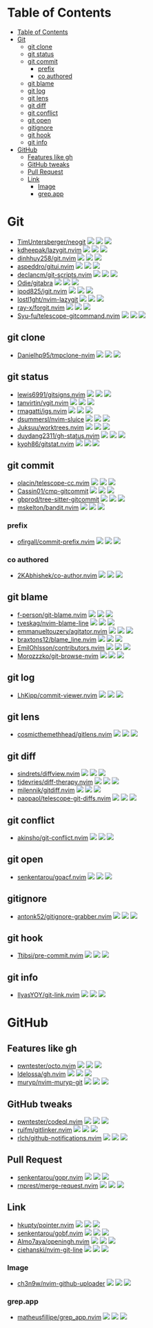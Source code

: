 # Table of Contents

- [Table of Contents](#table-of-contents)
- [Git](#git)
  - [git clone](#git-clone)
  - [git status](#git-status)
  - [git commit](#git-commit)
    - [prefix](#prefix)
    - [co authored](#co-authored)
  - [git blame](#git-blame)
  - [git log](#git-log)
  - [git lens](#git-lens)
  - [git diff](#git-diff)
  - [git conflict](#git-conflict)
  - [git open](#git-open)
  - [gitignore](#gitignore)
  - [git hook](#git-hook)
  - [git info](#git-info)
- [GitHub](#github)
  - [Features like gh](#features-like-gh)
  - [GitHub tweaks](#github-tweaks)
  - [Pull Request](#pull-request)
  - [Link](#link)
    - [Image](#image)
    - [grep.app](#grepapp)

# Git

- [TimUntersberger/neogit](https://github.com/TimUntersberger/neogit) ![](https://img.shields.io/github/stars/TimUntersberger/neogit) ![](https://img.shields.io/github/last-commit/TimUntersberger/neogit) ![](https://img.shields.io/github/commit-activity/y/TimUntersberger/neogit)
- [kdheepak/lazygit.nvim](https://github.com/kdheepak/lazygit.nvim) ![](https://img.shields.io/github/stars/kdheepak/lazygit.nvim) ![](https://img.shields.io/github/last-commit/kdheepak/lazygit.nvim) ![](https://img.shields.io/github/commit-activity/y/kdheepak/lazygit.nvim)
- [dinhhuy258/git.nvim](https://github.com/dinhhuy258/git.nvim) ![](https://img.shields.io/github/stars/dinhhuy258/git.nvim) ![](https://img.shields.io/github/last-commit/dinhhuy258/git.nvim) ![](https://img.shields.io/github/commit-activity/y/dinhhuy258/git.nvim)
- [aspeddro/gitui.nvim](https://github.com/aspeddro/gitui.nvim) ![](https://img.shields.io/github/stars/aspeddro/gitui.nvim) ![](https://img.shields.io/github/last-commit/aspeddro/gitui.nvim) ![](https://img.shields.io/github/commit-activity/y/aspeddro/gitui.nvim)
- [declancm/git-scripts.nvim](https://github.com/declancm/git-scripts.nvim) ![](https://img.shields.io/github/stars/declancm/git-scripts.nvim) ![](https://img.shields.io/github/last-commit/declancm/git-scripts.nvim) ![](https://img.shields.io/github/commit-activity/y/declancm/git-scripts.nvim)
- [Odie/gitabra](https://github.com/Odie/gitabra) ![](https://img.shields.io/github/stars/Odie/gitabra) ![](https://img.shields.io/github/last-commit/Odie/gitabra) ![](https://img.shields.io/github/commit-activity/y/Odie/gitabra)
- [ipod825/igit.nvim](https://github.com/ipod825/igit.nvim) ![](https://img.shields.io/github/stars/ipod825/igit.nvim) ![](https://img.shields.io/github/last-commit/ipod825/igit.nvim) ![](https://img.shields.io/github/commit-activity/y/ipod825/igit.nvim)
- [lostl1ght/nvim-lazygit](https://github.com/lostl1ght/nvim-lazygit) ![](https://img.shields.io/github/stars/lostl1ght/nvim-lazygit) ![](https://img.shields.io/github/last-commit/lostl1ght/nvim-lazygit) ![](https://img.shields.io/github/commit-activity/y/lostl1ght/nvim-lazygit)
- [ray-x/forgit.nvim](https://github.com/ray-x/forgit.nvim) ![](https://img.shields.io/github/stars/ray-x/forgit.nvim) ![](https://img.shields.io/github/last-commit/ray-x/forgit.nvim) ![](https://img.shields.io/github/commit-activity/y/ray-x/forgit.nvim)
- [Syu-fu/telescope-gitcommand.nvim](https://github.com/Syu-fu/telescope-gitcommand.nvim) ![](https://img.shields.io/github/stars/Syu-fu/telescope-gitcommand.nvim) ![](https://img.shields.io/github/last-commit/Syu-fu/telescope-gitcommand.nvim) ![](https://img.shields.io/github/commit-activity/y/Syu-fu/telescope-gitcommand.nvim)

## git clone

- [Danielhp95/tmpclone-nvim](https://github.com/Danielhp95/tmpclone-nvim) ![](https://img.shields.io/github/stars/Danielhp95/tmpclone-nvim) ![](https://img.shields.io/github/last-commit/Danielhp95/tmpclone-nvim) ![](https://img.shields.io/github/commit-activity/y/Danielhp95/tmpclone-nvim)

## git status

- [lewis6991/gitsigns.nvim](https://github.com/lewis6991/gitsigns.nvim) ![](https://img.shields.io/github/stars/lewis6991/gitsigns.nvim) ![](https://img.shields.io/github/last-commit/lewis6991/gitsigns.nvim) ![](https://img.shields.io/github/commit-activity/y/lewis6991/gitsigns.nvim)
- [tanvirtin/vgit.nvim](https://github.com/tanvirtin/vgit.nvim) ![](https://img.shields.io/github/stars/tanvirtin/vgit.nvim) ![](https://img.shields.io/github/last-commit/tanvirtin/vgit.nvim) ![](https://img.shields.io/github/commit-activity/y/tanvirtin/vgit.nvim)
- [rmagatti/igs.nvim](https://github.com/rmagatti/igs.nvim) ![](https://img.shields.io/github/stars/rmagatti/igs.nvim) ![](https://img.shields.io/github/last-commit/rmagatti/igs.nvim) ![](https://img.shields.io/github/commit-activity/y/rmagatti/igs.nvim)
- [dsummersl/nvim-sluice](https://github.com/dsummersl/nvim-sluice) ![](https://img.shields.io/github/stars/dsummersl/nvim-sluice) ![](https://img.shields.io/github/last-commit/dsummersl/nvim-sluice) ![](https://img.shields.io/github/commit-activity/y/dsummersl/nvim-sluice)
- [Juksuu/worktrees.nvim](https://github.com/Juksuu/worktrees.nvim) ![](https://img.shields.io/github/stars/Juksuu/worktrees.nvim) ![](https://img.shields.io/github/last-commit/Juksuu/worktrees.nvim) ![](https://img.shields.io/github/commit-activity/y/Juksuu/worktrees.nvim)
- [duydang2311/gh-status.nvim](https://github.com/duydang2311/gh-status.nvim) ![](https://img.shields.io/github/stars/duydang2311/gh-status.nvim) ![](https://img.shields.io/github/last-commit/duydang2311/gh-status.nvim) ![](https://img.shields.io/github/commit-activity/y/duydang2311/gh-status.nvim)
- [kyoh86/gitstat.nvim](https://github.com/kyoh86/gitstat.nvim) ![](https://img.shields.io/github/stars/kyoh86/gitstat.nvim) ![](https://img.shields.io/github/last-commit/kyoh86/gitstat.nvim) ![](https://img.shields.io/github/commit-activity/y/kyoh86/gitstat.nvim)

## git commit

- [olacin/telescope-cc.nvim](https://github.com/olacin/telescope-cc.nvim) ![](https://img.shields.io/github/stars/olacin/telescope-cc.nvim) ![](https://img.shields.io/github/last-commit/olacin/telescope-cc.nvim) ![](https://img.shields.io/github/commit-activity/y/olacin/telescope-cc.nvim)
- [Cassin01/cmp-gitcommit](https://github.com/Cassin01/cmp-gitcommit) ![](https://img.shields.io/github/stars/Cassin01/cmp-gitcommit) ![](https://img.shields.io/github/last-commit/Cassin01/cmp-gitcommit) ![](https://img.shields.io/github/commit-activity/y/Cassin01/cmp-gitcommit)
- [gbprod/tree-sitter-gitcommit](https://github.com/gbprod/tree-sitter-gitcommit) ![](https://img.shields.io/github/stars/gbprod/tree-sitter-gitcommit) ![](https://img.shields.io/github/last-commit/gbprod/tree-sitter-gitcommit) ![](https://img.shields.io/github/commit-activity/y/gbprod/tree-sitter-gitcommit)
- [mskelton/bandit.nvim](https://github.com/mskelton/bandit.nvim) ![](https://img.shields.io/github/stars/mskelton/bandit.nvim) ![](https://img.shields.io/github/last-commit/mskelton/bandit.nvim) ![](https://img.shields.io/github/commit-activity/y/mskelton/bandit.nvim)

### prefix

- [ofirgall/commit-prefix.nvim](https://github.com/ofirgall/commit-prefix.nvim) ![](https://img.shields.io/github/stars/ofirgall/commit-prefix.nvim) ![](https://img.shields.io/github/last-commit/ofirgall/commit-prefix.nvim) ![](https://img.shields.io/github/commit-activity/y/ofirgall/commit-prefix.nvim)

### co authored

- [2KAbhishek/co-author.nvim](https://github.com/2KAbhishek/co-author.nvim) ![](https://img.shields.io/github/stars/2KAbhishek/co-author.nvim) ![](https://img.shields.io/github/last-commit/2KAbhishek/co-author.nvim) ![](https://img.shields.io/github/commit-activity/y/2KAbhishek/co-author.nvim)

## git blame

- [f-person/git-blame.nvim](https://github.com/f-person/git-blame.nvim) ![](https://img.shields.io/github/stars/f-person/git-blame.nvim) ![](https://img.shields.io/github/last-commit/f-person/git-blame.nvim) ![](https://img.shields.io/github/commit-activity/y/f-person/git-blame.nvim)
- [tveskag/nvim-blame-line](https://github.com/tveskag/nvim-blame-line) ![](https://img.shields.io/github/stars/tveskag/nvim-blame-line) ![](https://img.shields.io/github/last-commit/tveskag/nvim-blame-line) ![](https://img.shields.io/github/commit-activity/y/tveskag/nvim-blame-line)
- [emmanueltouzery/agitator.nvim](https://github.com/emmanueltouzery/agitator.nvim) ![](https://img.shields.io/github/stars/emmanueltouzery/agitator.nvim) ![](https://img.shields.io/github/last-commit/emmanueltouzery/agitator.nvim) ![](https://img.shields.io/github/commit-activity/y/emmanueltouzery/agitator.nvim)
- [braxtons12/blame_line.nvim](https://github.com/braxtons12/blame_line.nvim) ![](https://img.shields.io/github/stars/braxtons12/blame_line.nvim) ![](https://img.shields.io/github/last-commit/braxtons12/blame_line.nvim) ![](https://img.shields.io/github/commit-activity/y/braxtons12/blame_line.nvim)
- [EmilOhlsson/contributors.nvim](https://github.com/EmilOhlsson/contributors.nvim) ![](https://img.shields.io/github/stars/EmilOhlsson/contributors.nvim) ![](https://img.shields.io/github/last-commit/EmilOhlsson/contributors.nvim) ![](https://img.shields.io/github/commit-activity/y/EmilOhlsson/contributors.nvim)
- [Morozzzko/git-browse-nvim](https://github.com/Morozzzko/git-browse-nvim) ![](https://img.shields.io/github/stars/Morozzzko/git-browse-nvim) ![](https://img.shields.io/github/last-commit/Morozzzko/git-browse-nvim) ![](https://img.shields.io/github/commit-activity/y/Morozzzko/git-browse-nvim)

## git log

- [LhKipp/commit-viewer.nvim](https://github.com/LhKipp/commit-viewer.nvim) ![](https://img.shields.io/github/stars/LhKipp/commit-viewer.nvim) ![](https://img.shields.io/github/last-commit/LhKipp/commit-viewer.nvim) ![](https://img.shields.io/github/commit-activity/y/LhKipp/commit-viewer.nvim)

## git lens

- [cosmicthemethhead/gitlens.nvim](https://github.com/cosmicthemethhead/gitlens.nvim) ![](https://img.shields.io/github/stars/cosmicthemethhead/gitlens.nvim) ![](https://img.shields.io/github/last-commit/cosmicthemethhead/gitlens.nvim) ![](https://img.shields.io/github/commit-activity/y/cosmicthemethhead/gitlens.nvim)

## git diff

- [sindrets/diffview.nvim](https://github.com/sindrets/diffview.nvim) ![](https://img.shields.io/github/stars/sindrets/diffview.nvim) ![](https://img.shields.io/github/last-commit/sindrets/diffview.nvim) ![](https://img.shields.io/github/commit-activity/y/sindrets/diffview.nvim)
- [tjdevries/diff-therapy.nvim](https://github.com/tjdevries/diff-therapy.nvim) ![](https://img.shields.io/github/stars/tjdevries/diff-therapy.nvim) ![](https://img.shields.io/github/last-commit/tjdevries/diff-therapy.nvim) ![](https://img.shields.io/github/commit-activity/y/tjdevries/diff-therapy.nvim)
- [milennik/gitdiff.nvim](https://github.com/milennik/gitdiff.nvim) ![](https://img.shields.io/github/stars/milennik/gitdiff.nvim) ![](https://img.shields.io/github/last-commit/milennik/gitdiff.nvim) ![](https://img.shields.io/github/commit-activity/y/milennik/gitdiff.nvim)
- [paopaol/telescope-git-diffs.nvim](https://github.com/paopaol/telescope-git-diffs.nvim) ![](https://img.shields.io/github/stars/paopaol/telescope-git-diffs.nvim) ![](https://img.shields.io/github/last-commit/paopaol/telescope-git-diffs.nvim) ![](https://img.shields.io/github/commit-activity/y/paopaol/telescope-git-diffs.nvim)

## git conflict

- [akinsho/git-conflict.nvim](https://github.com/akinsho/git-conflict.nvim) ![](https://img.shields.io/github/stars/akinsho/git-conflict.nvim) ![](https://img.shields.io/github/last-commit/akinsho/git-conflict.nvim) ![](https://img.shields.io/github/commit-activity/y/akinsho/git-conflict.nvim)

## git open

- [senkentarou/goacf.nvim](https://github.com/senkentarou/goacf.nvim) ![](https://img.shields.io/github/stars/senkentarou/goacf.nvim) ![](https://img.shields.io/github/last-commit/senkentarou/goacf.nvim) ![](https://img.shields.io/github/commit-activity/y/senkentarou/goacf.nvim)

## gitignore

- [antonk52/gitignore-grabber.nvim](https://github.com/antonk52/gitignore-grabber.nvim) ![](https://img.shields.io/github/stars/antonk52/gitignore-grabber.nvim) ![](https://img.shields.io/github/last-commit/antonk52/gitignore-grabber.nvim) ![](https://img.shields.io/github/commit-activity/y/antonk52/gitignore-grabber.nvim)

## git hook

- [Ttibsi/pre-commit.nvim](https://github.com/Ttibsi/pre-commit.nvim) ![](https://img.shields.io/github/stars/Ttibsi/pre-commit.nvim) ![](https://img.shields.io/github/last-commit/Ttibsi/pre-commit.nvim) ![](https://img.shields.io/github/commit-activity/y/Ttibsi/pre-commit.nvim)

## git info

- [IlyasYOY/git-link.nvim](https://github.com/IlyasYOY/git-link.nvim) ![](https://img.shields.io/github/stars/IlyasYOY/git-link.nvim) ![](https://img.shields.io/github/last-commit/IlyasYOY/git-link.nvim) ![](https://img.shields.io/github/commit-activity/y/IlyasYOY/git-link.nvim)

# GitHub

## Features like gh

- [pwntester/octo.nvim](https://github.com/pwntester/octo.nvim) ![](https://img.shields.io/github/stars/pwntester/octo.nvim) ![](https://img.shields.io/github/last-commit/pwntester/octo.nvim) ![](https://img.shields.io/github/commit-activity/y/pwntester/octo.nvim)
- [ldelossa/gh.nvim](https://github.com/ldelossa/gh.nvim) ![](https://img.shields.io/github/stars/ldelossa/gh.nvim) ![](https://img.shields.io/github/last-commit/ldelossa/gh.nvim) ![](https://img.shields.io/github/commit-activity/y/ldelossa/gh.nvim)
- [muryp/nvim-muryp-git](https://github.com/muryp/nvim-muryp-git) ![](https://img.shields.io/github/stars/muryp/nvim-muryp-git) ![](https://img.shields.io/github/last-commit/muryp/nvim-muryp-git) ![](https://img.shields.io/github/commit-activity/y/muryp/nvim-muryp-git)

## GitHub tweaks

- [pwntester/codeql.nvim](https://github.com/pwntester/codeql.nvim) ![](https://img.shields.io/github/stars/pwntester/codeql.nvim) ![](https://img.shields.io/github/last-commit/pwntester/codeql.nvim) ![](https://img.shields.io/github/commit-activity/y/pwntester/codeql.nvim)
- [ruifm/gitlinker.nvim](https://github.com/ruifm/gitlinker.nvim) ![](https://img.shields.io/github/stars/ruifm/gitlinker.nvim) ![](https://img.shields.io/github/last-commit/ruifm/gitlinker.nvim) ![](https://img.shields.io/github/commit-activity/y/ruifm/gitlinker.nvim)
- [rlch/github-notifications.nvim](https://github.com/rlch/github-notifications.nvim) ![](https://img.shields.io/github/stars/rlch/github-notifications.nvim) ![](https://img.shields.io/github/last-commit/rlch/github-notifications.nvim) ![](https://img.shields.io/github/commit-activity/y/rlch/github-notifications.nvim)

## Pull Request

- [senkentarou/gopr.nvim](https://github.com/senkentarou/gopr.nvim) ![](https://img.shields.io/github/stars/senkentarou/gopr.nvim) ![](https://img.shields.io/github/last-commit/senkentarou/gopr.nvim) ![](https://img.shields.io/github/commit-activity/y/senkentarou/gopr.nvim)
- [rnprest/merge-request.nvim](https://github.com/rnprest/merge-request.nvim) ![](https://img.shields.io/github/stars/rnprest/merge-request.nvim) ![](https://img.shields.io/github/last-commit/rnprest/merge-request.nvim) ![](https://img.shields.io/github/commit-activity/y/rnprest/merge-request.nvim)

## Link

- [hkupty/pointer.nvim](https://github.com/hkupty/pointer.nvim) ![](https://img.shields.io/github/stars/hkupty/pointer.nvim) ![](https://img.shields.io/github/last-commit/hkupty/pointer.nvim) ![](https://img.shields.io/github/commit-activity/y/hkupty/pointer.nvim)
- [senkentarou/gobf.nvim](https://github.com/senkentarou/gobf.nvim) ![](https://img.shields.io/github/stars/senkentarou/gobf.nvim) ![](https://img.shields.io/github/last-commit/senkentarou/gobf.nvim) ![](https://img.shields.io/github/commit-activity/y/senkentarou/gobf.nvim)
- [Almo7aya/openingh.nvim](https://github.com/Almo7aya/openingh.nvim) ![](https://img.shields.io/github/stars/Almo7aya/openingh.nvim) ![](https://img.shields.io/github/last-commit/Almo7aya/openingh.nvim) ![](https://img.shields.io/github/commit-activity/y/Almo7aya/openingh.nvim)
- [ciehanski/nvim-git-line](https://github.com/ciehanski/nvim-git-line) ![](https://img.shields.io/github/stars/ciehanski/nvim-git-line) ![](https://img.shields.io/github/last-commit/ciehanski/nvim-git-line) ![](https://img.shields.io/github/commit-activity/y/ciehanski/nvim-git-line)

### Image

- [ch3n9w/nvim-github-uploader](https://github.com/ch3n9w/nvim-github-uploader) ![](https://img.shields.io/github/stars/ch3n9w/nvim-github-uploader) ![](https://img.shields.io/github/last-commit/ch3n9w/nvim-github-uploader) ![](https://img.shields.io/github/commit-activity/y/ch3n9w/nvim-github-uploader)

### grep.app

- [matheusfillipe/grep_app.nvim](https://github.com/matheusfillipe/grep_app.nvim) ![](https://img.shields.io/github/stars/matheusfillipe/grep_app.nvim) ![](https://img.shields.io/github/last-commit/matheusfillipe/grep_app.nvim) ![](https://img.shields.io/github/commit-activity/y/matheusfillipe/grep_app.nvim)

